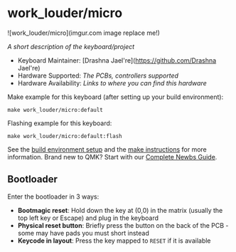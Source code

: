 # work_louder/micro

![work_louder/micro](imgur.com image replace me!)

*A short description of the keyboard/project*

* Keyboard Maintainer: [Drashna Jael're](https://github.com/Drashna Jael're)
* Hardware Supported: *The PCBs, controllers supported*
* Hardware Availability: *Links to where you can find this hardware*

Make example for this keyboard (after setting up your build environment):

    make work_louder/micro:default

Flashing example for this keyboard:

    make work_louder/micro:default:flash

See the [build environment setup](https://docs.qmk.fm/#/getting_started_build_tools) and the [make instructions](https://docs.qmk.fm/#/getting_started_make_guide) for more information. Brand new to QMK? Start with our [Complete Newbs Guide](https://docs.qmk.fm/#/newbs).

## Bootloader

Enter the bootloader in 3 ways:

* **Bootmagic reset**: Hold down the key at (0,0) in the matrix (usually the top left key or Escape) and plug in the keyboard
* **Physical reset button**: Briefly press the button on the back of the PCB - some may have pads you must short instead
* **Keycode in layout**: Press the key mapped to `RESET` if it is available
